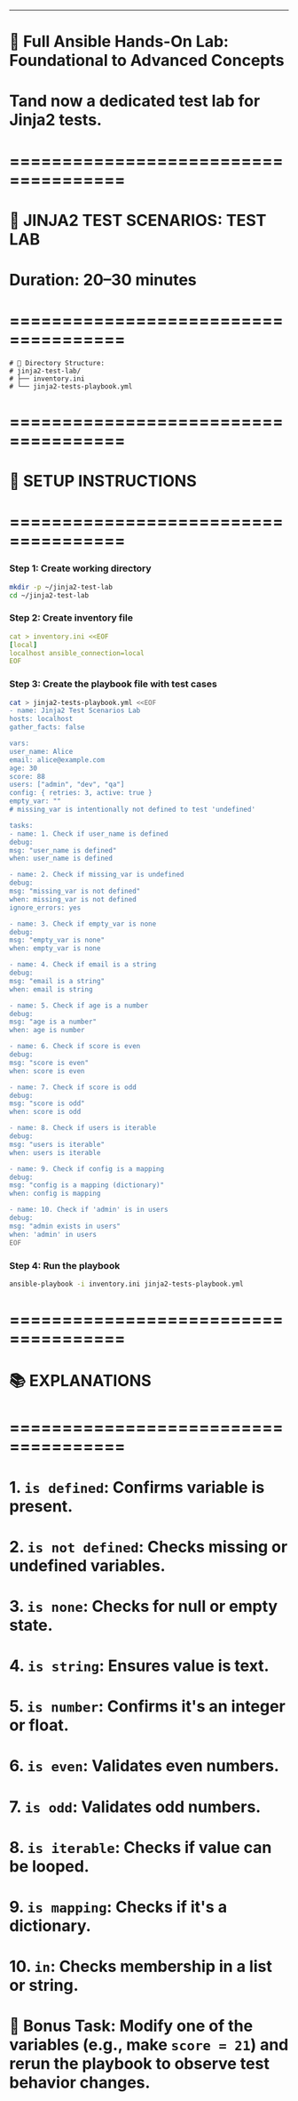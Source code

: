 ---
# 🧪 Full Ansible Hands-On Lab: Foundational to Advanced Concepts
# Tand now a dedicated test lab for Jinja2 tests.

# =====================================
# 🧪 JINJA2 TEST SCENARIOS: TEST LAB
# Duration: 20–30 minutes
# =====================================
```
# 📁 Directory Structure:
# jinja2-test-lab/
# ├── inventory.ini
# └── jinja2-tests-playbook.yml
```
# =====================================
# 🧰 SETUP INSTRUCTIONS
# =====================================

### Step 1: Create working directory
```bash
mkdir -p ~/jinja2-test-lab
cd ~/jinja2-test-lab
```

### Step 2: Create inventory file
```yaml
cat > inventory.ini <<EOF
[local]
localhost ansible_connection=local
EOF
```

### Step 3: Create the playbook file with test cases
```bash
cat > jinja2-tests-playbook.yml <<EOF
- name: Jinja2 Test Scenarios Lab
hosts: localhost
gather_facts: false

vars:
user_name: Alice
email: alice@example.com
age: 30
score: 88
users: ["admin", "dev", "qa"]
config: { retries: 3, active: true }
empty_var: ""
# missing_var is intentionally not defined to test 'undefined'

tasks:
- name: 1. Check if user_name is defined
debug:
msg: "user_name is defined"
when: user_name is defined

- name: 2. Check if missing_var is undefined
debug:
msg: "missing_var is not defined"
when: missing_var is not defined
ignore_errors: yes

- name: 3. Check if empty_var is none
debug:
msg: "empty_var is none"
when: empty_var is none

- name: 4. Check if email is a string
debug:
msg: "email is a string"
when: email is string

- name: 5. Check if age is a number
debug:
msg: "age is a number"
when: age is number

- name: 6. Check if score is even
debug:
msg: "score is even"
when: score is even

- name: 7. Check if score is odd
debug:
msg: "score is odd"
when: score is odd

- name: 8. Check if users is iterable
debug:
msg: "users is iterable"
when: users is iterable

- name: 9. Check if config is a mapping
debug:
msg: "config is a mapping (dictionary)"
when: config is mapping

- name: 10. Check if 'admin' is in users
debug:
msg: "admin exists in users"
when: 'admin' in users
EOF
```

### Step 4: Run the playbook
```bash
ansible-playbook -i inventory.ini jinja2-tests-playbook.yml
```

# =====================================
# 📚 EXPLANATIONS
# =====================================
# 1. `is defined`: Confirms variable is present.
# 2. `is not defined`: Checks missing or undefined variables.
# 3. `is none`: Checks for null or empty state.
# 4. `is string`: Ensures value is text.
# 5. `is number`: Confirms it's an integer or float.
# 6. `is even`: Validates even numbers.
# 7. `is odd`: Validates odd numbers.
# 8. `is iterable`: Checks if value can be looped.
# 9. `is mapping`: Checks if it's a dictionary.
# 10. `in`: Checks membership in a list or string.



# 🧠 Bonus Task: Modify one of the variables (e.g., make `score = 21`) and rerun the playbook to observe test behavior changes.
